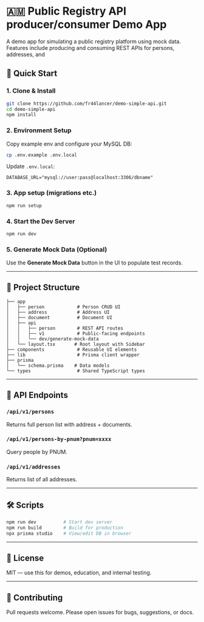 # 🇦🇲 Public Registry API producer/consumer Demo App

A  demo app for simulating a public registry platform using  mock data. Features include producing and consuming REST APIs for persons, addresses, and 

## 🚀 Quick Start

### 1. Clone & Install
```bash
git clone https://github.com/fr44lancer/demo-simple-api.git
cd demo-simple-api
npm install
```

### 2. Environment Setup
Copy example env and configure your MySQL DB:
```bash
cp .env.example .env.local
```

Update `.env.local`:
```
DATABASE_URL="mysql://user:pass@localhost:3306/dbname"
```

### 3. App setup (migrations etc.)
```bash
npm run setup
```

### 4. Start the Dev Server
```bash
npm run dev
```

### 5. Generate Mock Data (Optional)
Use the **Generate Mock Data** button in the UI to populate test records.

---

## 📂 Project Structure

```
├── app
│   ├── person            # Person CRUD UI
│   ├── address           # Address UI
│   ├── document          # Document UI
│   ├── api
│   │   ├── person        # REST API routes
│   │   ├── v1            # Public-facing endpoints
│   │   └── dev/generate-mock-data
│   └── layout.tsx       # Root layout with Sidebar
├── components            # Reusable UI elements
├── lib                   # Prisma client wrapper
├── prisma
│   └── schema.prisma    # Data models
└── types                 # Shared TypeScript types
```

---

## 📡 API Endpoints

### `/api/v1/persons`
Returns full person list with address + documents.

### `/api/v1/persons-by-pnum?pnum=xxxx`
Query people by PNUM.

### `/api/v1/addresses`
Returns list of all addresses.

---

## 🛠 Scripts

```bash
npm run dev          # Start dev server
npm run build        # Build for production
npx prisma studio    # View/edit DB in browser
```

---

## 📃 License
MIT — use this for demos, education, and internal testing.

---

## 🤝 Contributing
Pull requests welcome. Please open issues for bugs, suggestions, or docs.


